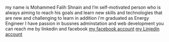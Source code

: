 my name is Mohammed Falih Shnain and I’m self-motivated person who is always
aiming to reach his goals and learn new skills and technologies
that are new and challenging to learn 
in addition i'm graduated as Energy Engineer 
I have passion in bussnes adminstation and web development 
 you can reach me by linkedin and facebook
[my facebook account](https://www.facebook.com/mofalih64)
 [my Linjedin account](https://www.linkedin.com/in/mofalih64) 



